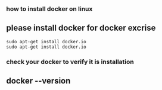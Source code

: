 ### how to install docker on linux 

## please install docker for docker excrise 

```
sudo apt-get install docker.io
sudo apt-get install docker.io

```
### check your docker to verify it is installation
## docker --version
